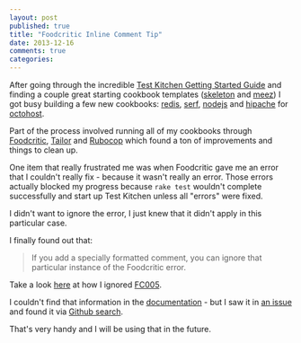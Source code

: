 ```yaml
---
layout: post
published: true
title: "Foodcritic Inline Comment Tip"
date: 2013-12-16
comments: true
categories: 
---
```


After going through the incredible [Test Kitchen Getting Started Guide](http://kitchen.ci/docs/getting-started/) and finding a couple great starting cookbook templates \([skeleton](https://github.com/mlafeldt/skeleton-cookbook) and [meez](https://github.com/paulczar/meez)\) I got busy building a few new cookbooks: [redis](https://github.com/darron/redis-cookbook), [serf](https://github.com/darron/serf-cookbook), [nodejs](https://github.com/darron/nodejs-cookbook) and [hipache](https://github.com/darron/hipache-cookbook) for [octohost](https://github.com/octohost/octohost).

Part of the process involved running all of my cookbooks through [Foodcritic](http://acrmp.github.io/foodcritic/), [Tailor](https://github.com/turboladen/tailor) and [Rubocop](https://github.com/bbatsov/rubocop) which found a ton of improvements and things to clean up.

One item that really frustrated me was when Foodcritic gave me an error that I couldn't really fix - because it wasn't really an error. Those errors actually blocked my progress because `rake test` wouldn't complete successfully and start up Test Kitchen unless all "errors" were fixed.

I didn't want to ignore the error, I just knew that it didn't apply in this particular case.

I finally found out that:

>If you add a specially formatted comment, you can ignore that particular instance of the Foodcritic error. 

Take a look [here](https://github.com/darron/serf-cookbook/blob/master/recipes/default.rb#L48) at how I ignored [FC005](http://acrmp.github.io/foodcritic/#FC005).

I couldn't find that information in the [documentation](http://acrmp.github.io/foodcritic/) - but I saw it in [an issue](https://github.com/acrmp/foodcritic/issues/193) and found it via [Github search](https://github.com/search?q=%22%23+~FC002%22&type=Code&ref=searchresults).

That's very handy and I will be using that in the future.